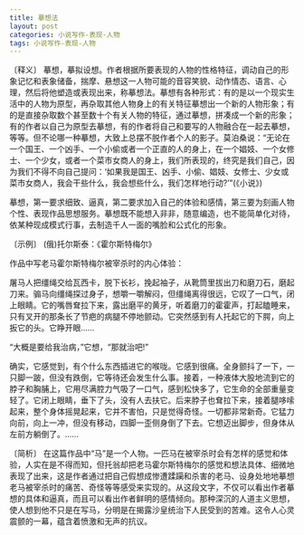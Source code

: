 ```yaml
---
title: 摹想法
layout: post
categories: 小说写作-表现-人物
tags: 小说写作-表现-人物
---
```


〔释义〕 摹想，摹拟设想。作者根据所要表现的人物的性格特征，调动自己的形象记忆和表象储备，揣摩、悬想这一人物可能的音容笑貌、动作情态、语言、心理，然后将他塑造或表现出来，称摹想法。摹想有各种形式：有的是以一个现实生活中的人物为原型，再杂取其他人物身上的有关特征摹想出一个新的人物形象；有的是直接杂取数个甚至数十个有关人物的特征，通过摹想，拼凑成一个新的形象；有的作者以自己为原型去摹想，有的作者将自己和要写的人物融合在一起去摹想，等等。但不论哪一种摹想，大致上总摆不脱作者个人的影子。莫泊桑说：“无论在一个国王、一个凶手、一个小偷或者一个正直的人的身上，在一个娼妓、一个女修士、一个少女，或者一个菜市女商人的身上，我们所表现的，终究是我们自己，因为我们不得不向自己提问：‘如果我是国王、凶手、小偷、娼妓、女修士、少女或菜市女商人，我会干些什么，我会想些什么，我们怎样地行动?’”(《小说》)

摹想，第一要求细致、逼真，第二要求加入自己的体验和感情，第三要为刻画人物个性、表现作品思想服务。摹想既不能想入非非，随意编造，也不能简单化对待，依某种现成模式行事，去制造千人一面的嘴脸和公式化的形象。

〔示例〕 (俄)托尔斯泰：《霍尔斯特梅尔》

作品中写老马霍尔斯特梅尔被宰杀时的内心体验：

屠马人把缰绳交给瓦西卡，脱下长衫，挽起袖子，从靴筒里拔出刀和磨刀石，磨起刀来。骟马向缰绳探过身子，想嚼一嚼解闷，但缰绳离得很远，它叹了一口气，闭上眼睛。它的嘴唇耷拉下来，露出磨平的黄牙，听着磨刀的霍霍声，打起瞌睡来，只有叉开的那条长了节疤的病腿不停地颤动。它突然感到有人托起它的下腭，向上扳它的头。它睁开眼……

“大概是要给我治病，”它想，“那就治吧!”

确实，它感觉到，有个什么东西插进它的喉咙。它感到很痛。全身颤抖了一下，一只脚一跛，但没有跌倒，它等待还会发生什么事。接着，一种液体大股地流到它的脖子和胸脯上，它用尽满腔力气吸了一口气，感到松快多了，它生命的全部重量变轻了。它闭上眼睛，垂下了头，没有人去扶它。后来脖子也耷拉下来，接着腿哆嗦起来，整个身体摇晃起来，它并不害怕，只是觉得奇怪。一切都非常新奇。它猛力向前，向上一冲，但没有移动，四脚一歪侧身倒了下去。它想迈出脚步，但身体从左前方躺倒了。……

〔简析〕 在这篇作品中“马”是一个人物。一匹马在被宰杀时会有怎样的感觉和体验，人实在是不得而知，但托翁却把老马霍尔斯特梅尔的感觉和想法具体、细微地表现了出来，这是作者通过把自己假想成惨遭蹂躏和杀害的老马、设身处地地摹想老马被宰杀时的痛苦、奇怪等等感受来实现的。从这段文字，不仅可以看出作者摹想的具体和逼真，而且可以看出作者鲜明的感情倾向。那种深沉的人道主义思想，使人想到他不只是在写马，分明是在揭露沙皇统治下人民受到的苦难。这令人心灵震颤的一幕，蕴含着愤激和无声的抗议。 